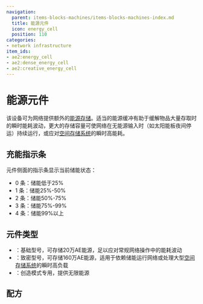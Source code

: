 ```yaml
---
navigation:
  parent: items-blocks-machines/items-blocks-machines-index.md
  title: 能源元件
  icon: energy_cell
  position: 110
categories:
- network infrastructure
item_ids:
- ae2:energy_cell
- ae2:dense_energy_cell
- ae2:creative_energy_cell
---
```


# 能源元件

<Row gap="20">
  <BlockImage id="energy_cell" scale="8" p:fullness="4" />

  <BlockImage id="dense_energy_cell" scale="8" p:fullness="4" />

  <BlockImage id="creative_energy_cell" scale="8" />
</Row>

该设备可为网络提供额外的[能源存储](../ae2-mechanics/energy.md)。适当的能源缓冲有助于缓解物品大量存取时的瞬时能耗波动，更大的存储容量可使网络在无能源输入时（如太阳能板夜间停运）持续运行，或应对[空间存储系统](../ae2-mechanics/spatial-io.md)的瞬时高能耗。

## 充能指示条

<Row>
<BlockImage id="energy_cell" scale="4" p:fullness="0" />
<BlockImage id="energy_cell" scale="4" p:fullness="1" />
<BlockImage id="energy_cell" scale="4" p:fullness="2" />
<BlockImage id="energy_cell" scale="4" p:fullness="3" />
<BlockImage id="energy_cell" scale="4" p:fullness="4" />
</Row>

元件侧面的指示条显示当前储能状态：

*   0 条：储能低于25%
*   1 条：储能25%-50%
*   2 条：储能50%-75%
*   3 条：储能75%-99%
*   4 条：储能99%以上

## 元件类型

*   <ItemLink id="energy_cell" />：基础型号，可存储20万AE能源，足以应对常规网络操作中的能耗波动
*   <ItemLink id="dense_energy_cell" />：致密型号，可存储160万AE能源，适用于依赖储能运行网络或处理大型[空间存储系统](../ae2-mechanics/spatial-io.md)的瞬时高负载
*   <ItemLink id="creative_energy_cell" />：创造模式专用，提供无限能源

## 配方

<Row>
  <RecipeFor id="energy_cell" />

  <RecipeFor id="dense_energy_cell" />
</Row>